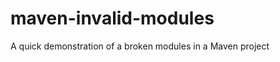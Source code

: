 maven-invalid-modules
=====================

A quick demonstration of a broken modules in a Maven project